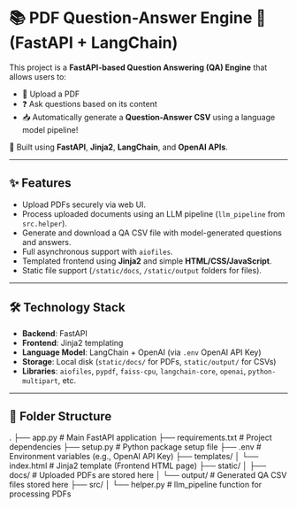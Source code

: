 # 📚 PDF Question-Answer Engine 🚀 (FastAPI + LangChain)

This project is a **FastAPI-based Question Answering (QA) Engine** that allows users to:

- 📄 Upload a PDF
- ❓ Ask questions based on its content
- 📥 Automatically generate a **Question-Answer CSV** using a language model pipeline!

🔹 Built using **FastAPI**, **Jinja2**, **LangChain**, and **OpenAI APIs**.

---

## ✨ Features

- Upload PDFs securely via web UI.
- Process uploaded documents using an LLM pipeline (`llm_pipeline` from `src.helper`).
- Generate and download a QA CSV file with model-generated questions and answers.
- Full asynchronous support with `aiofiles`.
- Templated frontend using **Jinja2** and simple **HTML/CSS/JavaScript**.
- Static file support (`/static/docs`, `/static/output` folders for files).

---

## 🛠 Technology Stack

- **Backend**: FastAPI
- **Frontend**: Jinja2 templating
- **Language Model**: LangChain + OpenAI (via `.env` OpenAI API Key)
- **Storage**: Local disk (`static/docs/` for PDFs, `static/output/` for CSVs)
- **Libraries**: `aiofiles`, `pypdf`, `faiss-cpu`, `langchain-core`, `openai`, `python-multipart`, etc.

---

## 📂 Folder Structure
.
├── app.py                  # Main FastAPI application
├── requirements.txt        # Project dependencies
├── setup.py                # Python package setup file
├── .env                    # Environment variables (e.g., OpenAI API Key)
├── templates/
│   └── index.html          # Jinja2 template (Frontend HTML page)
├── static/
│   ├── docs/               # Uploaded PDFs are stored here
│   └── output/             # Generated QA CSV files stored here
├── src/
│   └── helper.py           # llm_pipeline function for processing PDFs

